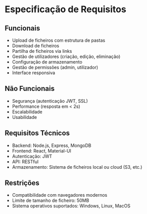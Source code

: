 # Especificação de Requisitos

## Funcionais
- Upload de ficheiros com estrutura de pastas
- Download de ficheiros
- Partilha de ficheiros via links
- Gestão de utilizadores (criação, edição, eliminação)
- Configuração de armazenamento
- Gestão de permissões (admin, utilizador)
- Interface responsiva

## Não Funcionais
- Segurança (autenticação JWT, SSL)
- Performance (resposta em < 2s)
- Escalabilidade
- Usabilidade

## Requisitos Técnicos
- Backend: Node.js, Express, MongoDB
- Frontend: React, Material-UI
- Autenticação: JWT
- API: RESTful
- Armazenamento: Sistema de ficheiros local ou cloud (S3, etc.)

## Restrições
- Compatibilidade com navegadores modernos
- Limite de tamanho de ficheiro: 50MB
- Sistema operativos suportados: Windows, Linux, MacOS
